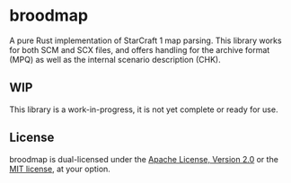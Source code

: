# broodmap

A pure Rust implementation of StarCraft 1 map parsing. This library works for both SCM and SCX
files, and offers handling for the archive format (MPQ) as well as the internal scenario description
(CHK).

## WIP

This library is a work-in-progress, it is not yet complete or ready for use.

## License

broodmap is dual-licensed under the [Apache License, Version 2.0](./LICENSE-APACHE) or the
[MIT license](./LICENSE-MIT), at your option.
